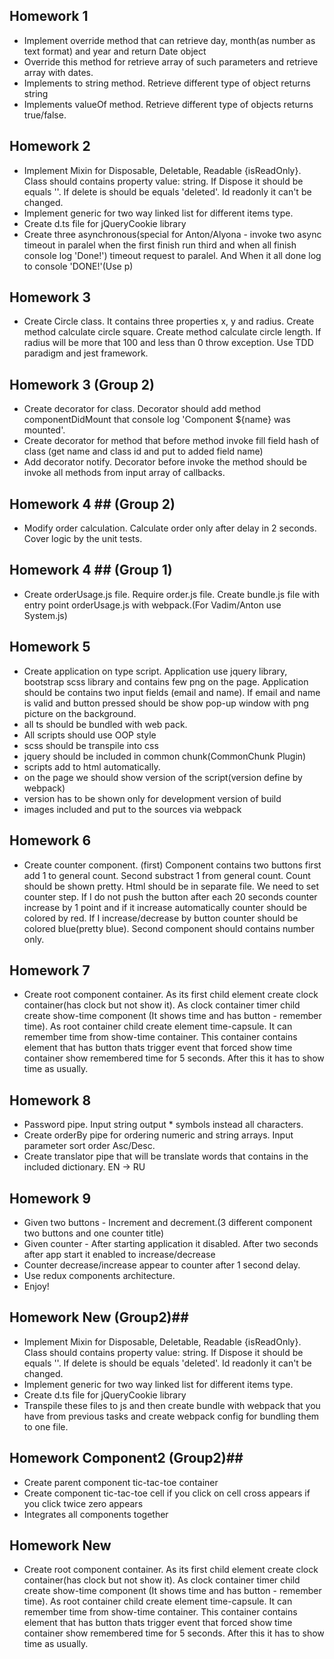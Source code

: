 ## Homework 1 ##
- Implement override method that can retrieve day, month(as number as text format) and year and return Date object
- Override this method for retrieve array of such parameters and retrieve array with dates.
- Implements to string method. Retrieve different type of object returns string
- Implements valueOf method. Retrieve different type of objects returns true/false.

## Homework 2 ##
- Implement Mixin for Disposable, Deletable, Readable {isReadOnly}. Class should contains property value: string. If Dispose it should be equals ''. If delete is should be equals 'deleted'. Id readonly it can't be changed.
- Implement generic for two way linked list for different items type.
- Create d.ts file for jQueryCookie library
- Create three asynchronous(special for Anton/Alyona - invoke two async timeout in paralel when the first finish run third and when all finish console log 'Done!') timeout request to paralel. And When it all done log to console 'DONE!'(Use p)

## Homework 3 ##
- Create Circle class. It contains three properties x, y and radius. Create method calculate circle square. Create method calculate circle length. If radius will be more that 100 and less than 0 throw exception. Use TDD paradigm and jest framework.

## Homework 3 (Group 2) ##
- Create decorator for class. Decorator should add method componentDidMount that console log 'Component ${name} was mounted'.
- Create decorator for method that before method invoke fill field hash of class (get name and class id and put to added field name)
- Add decorator notify. Decorator before invoke the method should be invoke all methods from input array of callbacks.  

## Homework 4 ## (Group 2)
- Modify order calculation. Calculate order only after delay in 2 seconds. Cover logic by the unit tests.

## Homework 4 ## (Group 1)
- Create orderUsage.js file. Require order.js file. Create bundle.js file with entry point orderUsage.js with webpack.(For Vadim/Anton use System.js)

## Homework 5 ##
- Create application on type script. Application use jquery library, bootstrap scss library and contains few png on the page. Application should be contains two input fields (email and name). If email and name is valid and button pressed should be show pop-up window with png picture on the background.
- all ts should be bundled with web pack.
- All scripts should use OOP style
- scss should be transpile into css
- jquery should be included in common chunk(CommonChunk Plugin)
- scripts add to html automatically.
- on the page we should show version of the script(version define by webpack)
- version has to be shown only for development version of build
- images included and put to the sources via webpack

## Homework 6 ##
 - Create counter component. (first) Component contains two buttons first add 1 to general count. Second substract 1 from general count. Count should be shown pretty. Html should be in separate file. We need to set counter step. If I do not push the button after each 20 seconds counter increase by 1 point and if it increase automatically counter should be colored by red. If I increase/decrease by button counter should be colored blue(pretty blue). Second component should contains number only.

 ## Homework 7 ##
- Create root component container. As its first child element create clock container(has clock but not show it). As clock container timer child create show-time component (It shows time and has button - remember time). As root container child create element time-capsule. It can remember time from show-time container. This container contains element that has button thats trigger event that forced show time container show remembered time for 5 seconds. After this it has to show time as usually.

## Homework 8 ##
- Password pipe. Input string output * symbols instead all characters.
- Create orderBy pipe for ordering numeric and string arrays. Input parameter sort order Asc/Desc.
- Create translator pipe that will be translate words that contains in the included dictionary. EN -> RU

## Homework 9 ##
- Given two buttons - Increment and decrement.(3 different component two buttons and one counter title)
- Given counter - After starting application it disabled. After two seconds after app start it enabled to increase/decrease
- Counter decrease/increase appear to counter after 1 second delay.
- Use redux components architecture.
- Enjoy!

## Homework New (Group2)##
- Implement Mixin for Disposable, Deletable, Readable {isReadOnly}. Class should contains property value: string. If Dispose it should be equals ''. If delete is should be equals 'deleted'. Id readonly it can't be changed.
- Implement generic for two way linked list for different items type.
- Create d.ts file for jQueryCookie library
- Transpile these files to js and then create bundle with webpack that you have from previous tasks and create webpack config for bundling them to one file.

## Homework Component2 (Group2)##
- Create parent component tic-tac-toe container
- Create component tic-tac-toe cell if you click on cell cross appears  if you click twice zero appears
- Integrates all components together

 ## Homework New ##
- Create root component container. As its first child element create clock container(has clock but not show it). As clock container timer child create show-time component (It shows time and has button - remember time). As root container child create element time-capsule. It can remember time from show-time container. This container contains element that has button thats trigger event that forced show time container show remembered time for 5 seconds. After this it has to show time as usually.
  